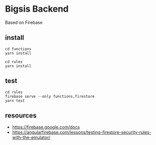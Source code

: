# Bigsis Backend

Based on Firebase

## install

    cd functions
    yarn install
    
    cd rules
    yarn install

## test

    cd rules
    firebase serve --only functions,firestore
    yarn test

## resources

* https://firebase.google.com/docs
* https://angularfirebase.com/lessons/testing-firestore-security-rules-with-the-emulator/